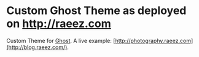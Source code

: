 # Custom Ghost Theme as deployed on http://raeez.com

Custom Theme for [Ghost](http://github.com/tryghost/ghost/).
A live example: [http://photography.raeez.com](http://blog.raeez.com/).
